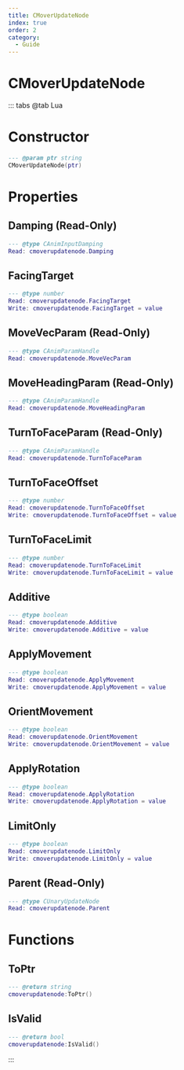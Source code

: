 ```yaml
---
title: CMoverUpdateNode
index: true
order: 2
category:
  - Guide
---
```


# CMoverUpdateNode

::: tabs
@tab Lua
# Constructor
```lua
--- @param ptr string
CMoverUpdateNode(ptr)
```
# Properties
## Damping (Read-Only)
```lua
--- @type CAnimInputDamping
Read: cmoverupdatenode.Damping
```
## FacingTarget 
```lua
--- @type number
Read: cmoverupdatenode.FacingTarget
Write: cmoverupdatenode.FacingTarget = value
```
## MoveVecParam (Read-Only)
```lua
--- @type CAnimParamHandle
Read: cmoverupdatenode.MoveVecParam
```
## MoveHeadingParam (Read-Only)
```lua
--- @type CAnimParamHandle
Read: cmoverupdatenode.MoveHeadingParam
```
## TurnToFaceParam (Read-Only)
```lua
--- @type CAnimParamHandle
Read: cmoverupdatenode.TurnToFaceParam
```
## TurnToFaceOffset 
```lua
--- @type number
Read: cmoverupdatenode.TurnToFaceOffset
Write: cmoverupdatenode.TurnToFaceOffset = value
```
## TurnToFaceLimit 
```lua
--- @type number
Read: cmoverupdatenode.TurnToFaceLimit
Write: cmoverupdatenode.TurnToFaceLimit = value
```
## Additive 
```lua
--- @type boolean
Read: cmoverupdatenode.Additive
Write: cmoverupdatenode.Additive = value
```
## ApplyMovement 
```lua
--- @type boolean
Read: cmoverupdatenode.ApplyMovement
Write: cmoverupdatenode.ApplyMovement = value
```
## OrientMovement 
```lua
--- @type boolean
Read: cmoverupdatenode.OrientMovement
Write: cmoverupdatenode.OrientMovement = value
```
## ApplyRotation 
```lua
--- @type boolean
Read: cmoverupdatenode.ApplyRotation
Write: cmoverupdatenode.ApplyRotation = value
```
## LimitOnly 
```lua
--- @type boolean
Read: cmoverupdatenode.LimitOnly
Write: cmoverupdatenode.LimitOnly = value
```
## Parent (Read-Only)
```lua
--- @type CUnaryUpdateNode
Read: cmoverupdatenode.Parent
```
# Functions
## ToPtr
```lua
--- @return string
cmoverupdatenode:ToPtr()
```
## IsValid
```lua
--- @return bool
cmoverupdatenode:IsValid()
```

:::